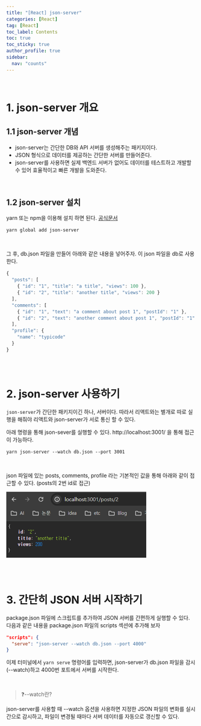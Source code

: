 ```yaml
---
title: "[React] json-server"
categories: [React]
tag: [React]
toc_label: Contents
toc: true
toc_sticky: true
author_profile: true
sidebar:
  nav: "counts"
---
```


<br>

# 1. json-server 개요

## 1.1 json-server 개념

- json-server는 간단한 DB와 API 서버를 생성해주는 패키지이다.
- JSON 형식으로 데이터를 제공하는 간단한 서버를 만들어준다.
- json-server를 사용하면 실제 백엔드 서버가 없어도 데이터를 테스트하고 개발할 수 있어 효율적이고 빠른 개발을 도와준다.

<br>

## 1.2 json-server 설치

yarn 또는 npm을 이용해 설치 하면 된다. [공식문서](https://www.npmjs.com/package/json-server)

```
yarn global add json-server
```

<br>

그 후, db.json 파일을 만들어 아래와 같은 내용을 넣어주자. 이 json 파일을 db로 사용한다.

```js
{
  "posts": [
    { "id": "1", "title": "a title", "views": 100 },
    { "id": "2", "title": "another title", "views": 200 }
  ],
  "comments": [
    { "id": "1", "text": "a comment about post 1", "postId": "1" },
    { "id": "2", "text": "another comment about post 1", "postId": "1" }
  ],
  "profile": {
    "name": "typicode"
  }
}
```

<br><br>

# 2. json-server 사용하기

`json-server`가 간단한 패키지이긴 하나, 서버이다. 따라서 리액트와는 별개로 따로 실행을 해줘야 리액트와 json-server가 서로 통신 할 수 있다.

아래 명령을 통해 json-sever를 실행할 수 있다. http://localhost:3001/ 을 통해 접근이 가능하다.

```
yarn json-server --watch db.json --port 3001
```

<br>

json 파일에 있는 posts, comments, profile 라는 기본적인 값을 통해 아래와 같이 접근할 수 있다. (posts의 2번 id로 접근)

![](/assets/images/2024/2024-02-16-23-14-28.png)

<br><br>

# 3. 간단히 JSON 서버 시작하기

package.json 파일에 스크립트를 추가하여 JSON 서버를 간편하게 실행할 수 있다. 다음과 같은 내용을 package.json 파일의 scripts 섹션에 추가해 보자

```json
"scripts": {
  "serve": "json-server --watch db.json --port 4000"
}
```

이제 터미널에서 `yarn serve` 명령어를 입력하면, json-server가 db.json 파일을 감시(--watch)하고 4000번 포트에서 서버를 시작한다.

<br>

> ❓--watch란?

json-server를 사용할 때 --watch 옵션을 사용하면 지정한 JSON 파일의 변화를 실시간으로 감시하고, 파일이 변경될 때마다 서버 데이터를 자동으로 갱신할 수 있다.

<br>
